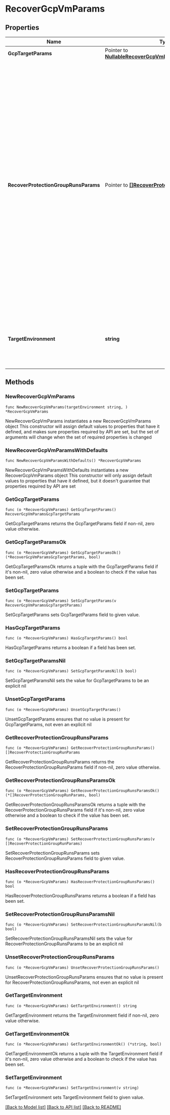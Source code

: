 # RecoverGcpVmParams

## Properties

Name | Type | Description | Notes
------------ | ------------- | ------------- | -------------
**GcpTargetParams** | Pointer to [**NullableRecoverGcpVmParamsGcpTargetParams**](RecoverGcpVmParamsGcpTargetParams.md) |  | [optional] 
**RecoverProtectionGroupRunsParams** | Pointer to [**[]RecoverProtectionGroupRunParams**](RecoverProtectionGroupRunParams.md) | Specifies the Protection Group Runs params to recover. All the VM&#39;s that are successfully backed up by specified Runs will be recovered. This can be specified along with individual snapshots of VMs. User has to make sure that specified Object snapshots and Protection Group Runs should not have any intersection. For example, user cannot specify multiple Runs which has same Object or an Object snapshot and a Run which has same Object&#39;s snapshot. | [optional] 
**TargetEnvironment** | **string** | Specifies the environment of the recovery target. The corresponding params below must be filled out. | 

## Methods

### NewRecoverGcpVmParams

`func NewRecoverGcpVmParams(targetEnvironment string, ) *RecoverGcpVmParams`

NewRecoverGcpVmParams instantiates a new RecoverGcpVmParams object
This constructor will assign default values to properties that have it defined,
and makes sure properties required by API are set, but the set of arguments
will change when the set of required properties is changed

### NewRecoverGcpVmParamsWithDefaults

`func NewRecoverGcpVmParamsWithDefaults() *RecoverGcpVmParams`

NewRecoverGcpVmParamsWithDefaults instantiates a new RecoverGcpVmParams object
This constructor will only assign default values to properties that have it defined,
but it doesn't guarantee that properties required by API are set

### GetGcpTargetParams

`func (o *RecoverGcpVmParams) GetGcpTargetParams() RecoverGcpVmParamsGcpTargetParams`

GetGcpTargetParams returns the GcpTargetParams field if non-nil, zero value otherwise.

### GetGcpTargetParamsOk

`func (o *RecoverGcpVmParams) GetGcpTargetParamsOk() (*RecoverGcpVmParamsGcpTargetParams, bool)`

GetGcpTargetParamsOk returns a tuple with the GcpTargetParams field if it's non-nil, zero value otherwise
and a boolean to check if the value has been set.

### SetGcpTargetParams

`func (o *RecoverGcpVmParams) SetGcpTargetParams(v RecoverGcpVmParamsGcpTargetParams)`

SetGcpTargetParams sets GcpTargetParams field to given value.

### HasGcpTargetParams

`func (o *RecoverGcpVmParams) HasGcpTargetParams() bool`

HasGcpTargetParams returns a boolean if a field has been set.

### SetGcpTargetParamsNil

`func (o *RecoverGcpVmParams) SetGcpTargetParamsNil(b bool)`

 SetGcpTargetParamsNil sets the value for GcpTargetParams to be an explicit nil

### UnsetGcpTargetParams
`func (o *RecoverGcpVmParams) UnsetGcpTargetParams()`

UnsetGcpTargetParams ensures that no value is present for GcpTargetParams, not even an explicit nil
### GetRecoverProtectionGroupRunsParams

`func (o *RecoverGcpVmParams) GetRecoverProtectionGroupRunsParams() []RecoverProtectionGroupRunParams`

GetRecoverProtectionGroupRunsParams returns the RecoverProtectionGroupRunsParams field if non-nil, zero value otherwise.

### GetRecoverProtectionGroupRunsParamsOk

`func (o *RecoverGcpVmParams) GetRecoverProtectionGroupRunsParamsOk() (*[]RecoverProtectionGroupRunParams, bool)`

GetRecoverProtectionGroupRunsParamsOk returns a tuple with the RecoverProtectionGroupRunsParams field if it's non-nil, zero value otherwise
and a boolean to check if the value has been set.

### SetRecoverProtectionGroupRunsParams

`func (o *RecoverGcpVmParams) SetRecoverProtectionGroupRunsParams(v []RecoverProtectionGroupRunParams)`

SetRecoverProtectionGroupRunsParams sets RecoverProtectionGroupRunsParams field to given value.

### HasRecoverProtectionGroupRunsParams

`func (o *RecoverGcpVmParams) HasRecoverProtectionGroupRunsParams() bool`

HasRecoverProtectionGroupRunsParams returns a boolean if a field has been set.

### SetRecoverProtectionGroupRunsParamsNil

`func (o *RecoverGcpVmParams) SetRecoverProtectionGroupRunsParamsNil(b bool)`

 SetRecoverProtectionGroupRunsParamsNil sets the value for RecoverProtectionGroupRunsParams to be an explicit nil

### UnsetRecoverProtectionGroupRunsParams
`func (o *RecoverGcpVmParams) UnsetRecoverProtectionGroupRunsParams()`

UnsetRecoverProtectionGroupRunsParams ensures that no value is present for RecoverProtectionGroupRunsParams, not even an explicit nil
### GetTargetEnvironment

`func (o *RecoverGcpVmParams) GetTargetEnvironment() string`

GetTargetEnvironment returns the TargetEnvironment field if non-nil, zero value otherwise.

### GetTargetEnvironmentOk

`func (o *RecoverGcpVmParams) GetTargetEnvironmentOk() (*string, bool)`

GetTargetEnvironmentOk returns a tuple with the TargetEnvironment field if it's non-nil, zero value otherwise
and a boolean to check if the value has been set.

### SetTargetEnvironment

`func (o *RecoverGcpVmParams) SetTargetEnvironment(v string)`

SetTargetEnvironment sets TargetEnvironment field to given value.



[[Back to Model list]](../README.md#documentation-for-models) [[Back to API list]](../README.md#documentation-for-api-endpoints) [[Back to README]](../README.md)


